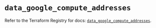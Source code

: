 # `data_google_compute_addresses`

Refer to the Terraform Registry for docs: [`data_google_compute_addresses`](https://registry.terraform.io/providers/hashicorp/google-beta/5.40.0/docs/data-sources/google_compute_addresses).
